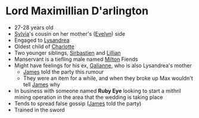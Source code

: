 # Lord Maximillian D'arlington
- 27-28 years old
- [Sylvia](PCs/Past/Sylvia.md)'s cousin on her mother's ([Evelyn](NPCs/Living/Evelyn.md)) side
- Engaged to [Lysandrea](NPCs/Living/Lysandrea.md)
- Oldest child of [Charlotte](NPCs/Living/Charlotte.md)
- Two younger siblings, [Sirbastien](NPCs/Living/Sirbastien.md) and [Lillian](NPCs/Living/Lillian.md)
- Manservant is a tiefling male named [Milton](NPCs/Living/Milton.md) Fiends
- Might have feelings for his ex, [Galianne](NPCs/Living/Galianne.md), who is also Lysandrea's mother
	- [James](NPCs/Living/James.md) told the party this rumour
	- They were an item for a while, and when they broke up Max wouldn't tell [James](NPCs/Living/James.md) why
- In business with someone named **Ruby Eye** looking to start a mithril mining operation in the area that the wedding is taking place
- Tends to spread false gossip ([James](NPCs/Living/James.md) told the party)
- Trained in the sword